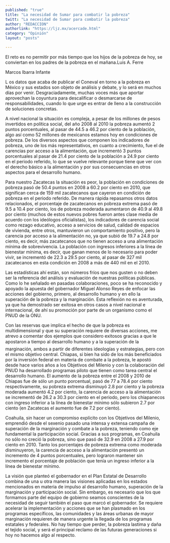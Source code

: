 ```yaml
---
published: "true"
title: "La necesidad de Sumar para combatir la pobreza"
twitt: "La necesidad de Sumar para combatir la pobreza"
author: "REDACCION"
authorlink: "https://ljz.mx/acercade.html"
category: "Opinión"
layout: "posts"

---
```



  El reto es no permitir por más tiempo que los hijos de la pobreza de hoy, se conviertan en los padres de la pobreza en el mañana.Luis A. Ferre



  Marcos Ibarra Infante



  L os datos que acaba de publicar el Coneval en torno a la pobreza en México y sus estados son objeto de análisis y debate, y lo será en muchos días por venir. Desgraciadamente, muchas voces más que aportar aprovechan la coyuntura para descalificar o desmarcarse de responsabilidades, cuando lo que urge es entrar de lleno a la construcción de soluciones concretas.



  A nivel nacional la situación es compleja, a pesar de los millones de pesos invertidos en política social, del año 2008 al 2010 la pobreza aumentó 2 puntos porcentuales, al pasar de 44.5 a 46.2 por ciento de la población, algo así como 52 millones de mexicanos estamos hoy en condiciones de pobreza. De los diversos aspectos que componen los indicadores de pobreza, uno de los más representativos, en cuanto a crecimiento, fue el de carencias por acceso a la alimentación, que incrementó 3 puntos porcentuales al pasar de 21.4 por ciento de la población a 24.9 por ciento en el periodo referido, lo que se vuelve relevante porque tiene que ver con el derecho básico a la alimentación y por sus consecuencias en otros aspectos para el desarrollo humano.



  Para nuestro Zacatecas la situación es peor, la población en condiciones de pobreza pasó de 50.4 puntos en 2008 a 60.2 por ciento en 2010, que significan cerca de 159 mil zacatecanos que cayeron en condición de pobreza en el periodo referido. De manera rápida repasamos otros datos relacionados, el porcentaje de zacatecanos en pobreza extrema pasó de 9.5 a 10.4 por ciento, los de pobreza moderada aumentaron de 40.9 al 49.8 por ciento (muchos de estos nuevos pobres fueron antes clase media de acuerdo con los ideólogos oficialistas), los indicadores de carencia social como rezago educativo, acceso a servicios de salud, calidad de espacios de vivienda, entre otros, mantuvieron un comportamiento positivo, pero la carencia por acceso a la alimentación no, ya que subió de 19.7 a 24.8 por ciento, es decir, más zacatecanos que no tienen acceso a una alimentación mínima de sobrevivencia. La población con ingresos inferiores a la línea de bienestar mínima, es decir, que ganan menos de lo necesario para poder vivir, se incrementó de 22.3 a 29.5 por ciento, al pasar de 327 mil zacatecanos en esta condición en 2008 a más de 440 mil en el 2010.



  Las estadísticas ahí están, son números fríos que nos gusten o no deben ser la referencia del análisis y evaluación de nuestras políticas públicas. Como lo he señalado en pasadas colaboraciones, poco se ha reconocido y apoyado la apuesta del gobernador Miguel Alonso Reyes de enfocar las acciones del gobierno, primero, al desarrollo humano y en ello la superación de la pobreza y la marginación. Esta reflexión no es aventurada, ya que ha demostrado ser exitosa en otros casos a nivel nacional e internacional, de ahí su promoción por parte de un organismo como el PNUD de la ONU.



  Con las reservas que implica el hecho de que la pobreza es multidimensional y que su superación requiere de diversas acciones, me atrevo a comentar dos ejemplos que considero exitosos gracias a que le apostaron a tiempo al desarrollo humano y a la superación de la marginación, ambos a partir de diferentes ideologías y estrategias, pero con el mismo objetivo central. Chiapas, si bien ha sido de los más beneficiados por la inversión federal en materia de combate a la pobreza, le apostó desde hace varios años a los Objetivos del Milenio y con la colaboración del PNUD ha desarrollado programas piloto que tienen como tarea central el desarrollo humano. El aumento de la pobreza entre el 2008 y 2010 de Chiapas fue de sólo un punto porcentual, pasó de 77 a 78.4 por ciento respectivamente, su pobreza extrema disminuyó 2.8 por ciento y la pobreza moderada aumentó 4.2 por ciento, la carencia de acceso a la alimentación se incrementó de 26.2 a 30.3 por ciento en el periodo, pero los chiapanecos con ingreso inferior a la línea de bienestar mínimo sólo subieron 2.7 por ciento (en Zacatecas el aumento fue de 7.2 por ciento).



  Coahuila, sin hacer un compromiso explícito con los Objetivos del Milenio, emprendió desde el sexenio pasado una intensa y extensa campaña de superación de la marginación y combate a la pobreza, teniendo como eje fundamental la participación social. Gracias a sus programas, en Coahuila no sólo no creció la pobreza, sino que pasó de 32.9 en 2008 a 27.9 por ciento en 2010. Tanto los porcentajes de pobreza extrema como moderada disminuyeron, la carencia de acceso a la alimentación presentó un incremento de 4 puntos porcentuales, pero lograron mantener sin incremento el porcentaje de población que tenía un ingreso inferior a la línea de bienestar mínimo.



  La visión que planteó el gobernador en el Plan Estatal de Desarrollo combina de una u otra manera las visiones aplicadas en los estados mencionados en materia de impulso al desarrollo humano, superación de la marginación y participación social. Sin embargo, es necesario que los que formamos parte del equipo de gobierno seamos conscientes de la necesidad de seguir también el paso que marcó el gobernador. Se requiere acelerar la implementación y acciones que se han plasmado en los programas específicos, las comunidades y las áreas urbanas de mayor marginación requieren de manera urgente la llegada de los programas estatales y federales. No hay tiempo que perder, la pobreza lastima y daña el tejido social, y será el principal reclamo de las futuras generaciones si hoy no hacemos algo al respecto.

